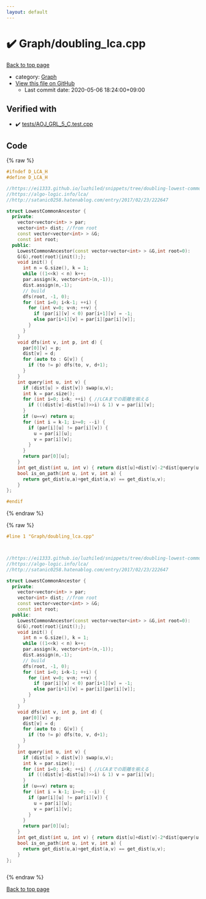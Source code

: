 ```yaml
---
layout: default
---
```


<!-- mathjax config similar to math.stackexchange -->
<script type="text/javascript" async
  src="https://cdnjs.cloudflare.com/ajax/libs/mathjax/2.7.5/MathJax.js?config=TeX-MML-AM_CHTML">
</script>
<script type="text/x-mathjax-config">
  MathJax.Hub.Config({
    TeX: { equationNumbers: { autoNumber: "AMS" }},
    tex2jax: {
      inlineMath: [ ['$','$'] ],
      processEscapes: true
    },
    "HTML-CSS": { matchFontHeight: false },
    displayAlign: "left",
    displayIndent: "2em"
  });
</script>

<script type="text/javascript" src="https://cdnjs.cloudflare.com/ajax/libs/jquery/3.4.1/jquery.min.js"></script>
<script src="https://cdn.jsdelivr.net/npm/jquery-balloon-js@1.1.2/jquery.balloon.min.js" integrity="sha256-ZEYs9VrgAeNuPvs15E39OsyOJaIkXEEt10fzxJ20+2I=" crossorigin="anonymous"></script>
<script type="text/javascript" src="../../assets/js/copy-button.js"></script>
<link rel="stylesheet" href="../../assets/css/copy-button.css" />


# :heavy_check_mark: Graph/doubling_lca.cpp

<a href="../../index.html">Back to top page</a>

* category: <a href="../../index.html#4cdbd2bafa8193091ba09509cedf94fd">Graph</a>
* <a href="{{ site.github.repository_url }}/blob/master/Graph/doubling_lca.cpp">View this file on GitHub</a>
    - Last commit date: 2020-05-06 18:24:00+09:00




## Verified with

* :heavy_check_mark: <a href="../../verify/tests/AOJ_GRL_5_C.test.cpp.html">tests/AOJ_GRL_5_C.test.cpp</a>


## Code

<a id="unbundled"></a>
{% raw %}
```cpp
#ifndef D_LCA_H
#define D_LCA_H

//https://ei1333.github.io/luzhiled/snippets/tree/doubling-lowest-common-ancestor.html
//https://algo-logic.info/lca/
//http://satanic0258.hatenablog.com/entry/2017/02/23/222647

struct LowestCommonAncestor {
  private:
    vector<vector<int> > par;
    vector<int> dist; //from root
    const vector<vector<int> > &G;
    const int root;
  public:
    LowestCommonAncestor(const vector<vector<int> > &G,int root=0):
    G(G),root(root){init();};
    void init() {
      int n = G.size(), k = 1;
      while ((1<<k) < n) k++;
      par.assign(k, vector<int>(n,-1));
      dist.assign(n,-1);
      // build
      dfs(root, -1, 0);
      for (int i=0; i<k-1; ++i) {
        for (int v=0; v<n; ++v) {
          if (par[i][v] < 0) par[i+1][v] = -1;
          else par[i+1][v] = par[i][par[i][v]];
        }
      }
    }
    void dfs(int v, int p, int d) {
      par[0][v] = p;
      dist[v] = d;
      for (auto to : G[v]) {
        if (to != p) dfs(to, v, d+1);
      }
    }
    int query(int u, int v) {
      if (dist[u] > dist[v]) swap(u,v);
      int k = par.size();
      for (int i=0; i<k; ++i) { //LCAまでの距離を揃える
        if (((dist[v]-dist[u])>>i) & 1) v = par[i][v];
      }
      if (u==v) return u;
      for (int i = k-1; i>=0; --i) {
        if (par[i][u] != par[i][v]) {
          u = par[i][u];
          v = par[i][v];
        }
      }
      return par[0][u];
    }
    int get_dist(int u, int v) { return dist[u]+dist[v]-2*dist[query(u,v)];}
    bool is_on_path(int u, int v, int a) { 
      return get_dist(u,a)+get_dist(a,v) == get_dist(u,v); 
    }
};

#endif
```
{% endraw %}

<a id="bundled"></a>
{% raw %}
```cpp
#line 1 "Graph/doubling_lca.cpp"



//https://ei1333.github.io/luzhiled/snippets/tree/doubling-lowest-common-ancestor.html
//https://algo-logic.info/lca/
//http://satanic0258.hatenablog.com/entry/2017/02/23/222647

struct LowestCommonAncestor {
  private:
    vector<vector<int> > par;
    vector<int> dist; //from root
    const vector<vector<int> > &G;
    const int root;
  public:
    LowestCommonAncestor(const vector<vector<int> > &G,int root=0):
    G(G),root(root){init();};
    void init() {
      int n = G.size(), k = 1;
      while ((1<<k) < n) k++;
      par.assign(k, vector<int>(n,-1));
      dist.assign(n,-1);
      // build
      dfs(root, -1, 0);
      for (int i=0; i<k-1; ++i) {
        for (int v=0; v<n; ++v) {
          if (par[i][v] < 0) par[i+1][v] = -1;
          else par[i+1][v] = par[i][par[i][v]];
        }
      }
    }
    void dfs(int v, int p, int d) {
      par[0][v] = p;
      dist[v] = d;
      for (auto to : G[v]) {
        if (to != p) dfs(to, v, d+1);
      }
    }
    int query(int u, int v) {
      if (dist[u] > dist[v]) swap(u,v);
      int k = par.size();
      for (int i=0; i<k; ++i) { //LCAまでの距離を揃える
        if (((dist[v]-dist[u])>>i) & 1) v = par[i][v];
      }
      if (u==v) return u;
      for (int i = k-1; i>=0; --i) {
        if (par[i][u] != par[i][v]) {
          u = par[i][u];
          v = par[i][v];
        }
      }
      return par[0][u];
    }
    int get_dist(int u, int v) { return dist[u]+dist[v]-2*dist[query(u,v)];}
    bool is_on_path(int u, int v, int a) { 
      return get_dist(u,a)+get_dist(a,v) == get_dist(u,v); 
    }
};



```
{% endraw %}

<a href="../../index.html">Back to top page</a>

